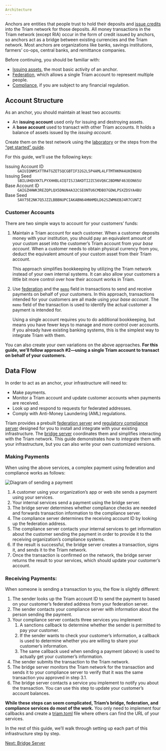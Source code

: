```yaml
---
Architecture
---
```


Anchors are entities that people trust to hold their deposits and [issue credits](../issuing-assets.md) into the Triam network for those deposits. All money transactions in the Triam network (except RIA) occur in the form of credit issued by anchors, so anchors act as a bridge between existing currencies and the Triam network. Most anchors are organizations like banks, savings institutions, farmers’ co-ops, central banks, and remittance companies.

Before continuing, you should be familiar with:

- [Issuing assets](../issuing-assets.md), the most basic activity of an anchor.
- [Federation](../concepts/federation.md), which allows a single Triam account to represent multiple people.
- [Compliance](../compliance-protocol.md), if you are subject to any financial regulation.


## Account Structure

As an anchor, you should maintain at least two accounts:

- An **issuing account** used only for issuing and destroying assets.
- A **base account** used to transact with other Triam accounts. It holds a balance of assets issued by the *issuing account*.

Create them on the test network using the [laboratory](https://triam.org/laboratory/) or the steps from the [“get started” guide](../get-started/create-account.md).

For this guide, we’ll use the following keys:

<dl>
  <dt>Issuing Account ID</dt>
  <dd><code>GAIUIQNMSXTTR4TGZETSQCGBTIF32G2L5P4AML4LFTMTHKM44UHIN6XQ</code></dd>
  <dt>Issuing Seed</dt>
  <dd><code>SBILUHQVXKTLPYXHHBL4IQ7ISJ3AKDTI2ZC56VQ6C2BDMNF463EON65U</code></dd>
  <dt>Base Account ID</dt>
  <dd><code>GAIGZHHWK3REZQPLQX5DNUN4A32CSEONTU6CMDBO7GDWLPSXZDSYA4BU</code></dd>
  <dt>Base Seed</dt>
  <dd><code>SAV75E2NK7Q5JZZLBBBNUPCIAKABN64HNHMDLD62SZWM6EBJ4R7CUNTZ</code></dd>
</dl>



### Customer Accounts

There are two simple ways to account for your customers’ funds:

1. Maintain a Triam account for each customer. When a customer deposits money with your institution, you should pay an equivalent amount of your custom asset into the customer’s Triam account from your *base account*. When a customer needs to obtain physical currency from you, deduct the equivalent amount of your custom asset from their Triam account.

    This approach simplifies bookkeeping by utilizing the Triam network instead of your own internal systems. It can also allow your customers a little bit more control over how their account works in Triam.

2. Use [federation](../concepts/federation.md) and the [`memo`](../concepts/transactions.md#memo) field in transactions to send and receive payments on behalf of your customers. In this approach, transactions intended for your customers are all made using your *base account*. The `memo` field of the transaction is used to identify the actual customer a payment is intended for.

    Using a single account requires you to do additional bookkeeping, but means you have fewer keys to manage and more control over accounts. If you already have existing banking systems, this is the simplest way to integrate Triam with them.

You can also create your own variations on the above approaches. **For this guide, we’ll follow approach #2—using a single Triam account to transact on behalf of your customers.**


## Data Flow

In order to act as an anchor, your infrastructure will need to:

- Make payments.
- Monitor a Triam account and update customer accounts when payments are received.
- Look up and respond to requests for federated addresses.
- Comply with Anti-Money Laundering (AML) regulations.

Triam provides a prebuilt [federation server](https://github.com/triamnetwork/go/tree/master/services/federation) and [regulatory compliance server](https://github.com/triamnetwork/bridge-server/blob/master/readme_compliance.md) designed for you to install and integrate with your existing infrastructure. The [bridge server](https://github.com/triamnetwork/bridge-server/blob/master/readme_bridge.md) coordinates them and simplifies interacting with the Triam network. This guide demonstrates how to integrate them with your infrastructure, but you can also write your own customized versions.

### Making Payments

When using the above services, a complex payment using federation and compliance works as follows:

![Diagram of sending a payment](assets/anchor-send-payment-compliance.png)

1. A customer using your organization’s app or web site sends a payment using your services.
2. Your internal services send a payment using the bridge server.
3. The bridge server determines whether compliance checks are needed and forwards transaction information to the compliance server.
4. The compliance server determines the receiving account ID by looking up the federation address.
5. The compliance server contacts your internal services to get information about the customer sending the payment in order to provide it to the receiving organization’s compliance systems.
6. If the result is successful, the bridge server creates a transaction, signs it, and sends it to the Triam network.
7. Once the transaction is confirmed on the network, the bridge server returns the result to your services, which should update your customer’s account.


### Receiving Payments:

When someone is sending a transaction to you, the flow is slightly different:



1. The sender looks up the Triam account ID to send the payment to based on your customer’s federated address from your federation server.
2. The sender contacts your compliance server with information about the person sending the payment.
3. Your compliance server contacts three services you implement:
    1. A sanctions callback to determine whether the sender is permitted to pay your customer.
    2. If the sender wants to check your customer’s information, a callback is used to determine whether you are willing to share your customer’s information.
    3. The same callback used when sending a payment (above) is used to actually get your customer’s information.
4. The sender submits the transaction to the Triam network.
5. The bridge server monitors the Triam network for the transaction and sends it to your compliance server to verify that it was the same transaction you approved in step 3.1.
6. The bridge server contacts a service you implement to notify you about the transaction. You can use this step to update your customer’s account balances.

**While these steps can seem complicated, Triam’s bridge, federation, and compliance services do most of the work.** You only need to implement four callbacks and create a [triam.toml](../concepts/triam-toml.html) file where others can find the URL of your services.

In the rest of this guide, we’ll walk through setting up each part of this infrastructure step by step.

<nav class="sequence-navigation">
  <a rel="next" href="2-bridge-server.md">Next: Bridge Server</a>
</nav>
